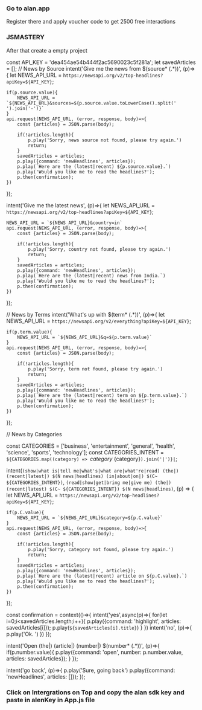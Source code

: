 ### Go to alan.app

Register there and apply voucher code to get 2500 free interactions
### JSMASTERY 

After that create a empty project

const API_KEY = 'dea454ae54b444f2ac5690023c5f281a';
let savedArticles = [];
// News by Source
intent('Give me the news from $(source* (.*))', (p)=>{
    let NEWS_API_URL = `https://newsapi.org/v2/top-headlines?apiKey=${API_KEY}`;
    
    if(p.source.value){
        NEWS_API_URL = `${NEWS_API_URL}&sources=${p.source.value.toLowerCase().split(' ').join('-')}`
    }
    api.request(NEWS_API_URL, (error, response, body)=>{
        const {articles} = JSON.parse(body);
        
        if(!articles.length){
            p.play('Sorry, news source not found, please try again.')
            return;
        }
        savedArticles = articles;
        p.play({command: 'newHeadlines', articles});
        p.play(`Here are the (latest|recent) ${p.source.value}.`)
        p.play('Would you like me to read the headlines?');
        p.then(confirmation);
    })
});

intent('Give me the latest news', (p)=>{
    let NEWS_API_URL = `https://newsapi.org/v2/top-headlines?apiKey=${API_KEY}`;
    
    NEWS_API_URL = `${NEWS_API_URL}&country=in`
    api.request(NEWS_API_URL, (error, response, body)=>{
        const {articles} = JSON.parse(body);
        
        if(!articles.length){
            p.play('Sorry, country not found, please try again.')
            return;
        }
        savedArticles = articles;
        p.play({command: 'newHeadlines', articles});
        p.play(`Here are the (latest|recent) news from India.`)
        p.play('Would you like me to read the headlines?');
        p.then(confirmation);
    })
});

// News by Terms
intent('What\'s up with $(term* (.*))', (p)=>{
    let NEWS_API_URL = `https://newsapi.org/v2/everything?apiKey=${API_KEY}`;
    
    if(p.term.value){
        NEWS_API_URL = `${NEWS_API_URL}&q=${p.term.value}`
    }
    api.request(NEWS_API_URL, (error, response, body)=>{
        const {articles} = JSON.parse(body);
        
        if(!articles.length){
            p.play('Sorry, term not found, please try again.')
            return;
        }
        savedArticles = articles;
        p.play({command: 'newHeadlines', articles});
        p.play(`Here are the (latest|recent) term on ${p.term.value}.`)
        p.play('Would you like me to read the headlines?');
        p.then(confirmation);
    })
});

// News by Categories

const CATEGORIES = ['business', 'entertainment', 'general', 'health', 'science', 'sports', 'technology'];
const CATEGORIES_INTENT = `${CATEGORIES.map((category) => `${category}~${category}`).join('|')}|`;

intent(`(show|what is|tell me|what's|what are|what're|read) (the|) (recent|latest|) $(N news|headlines) (in|about|on|) $(C~ ${CATEGORIES_INTENT})`,
  `(read|show|get|bring me|give me) (the|) (recent|latest) $(C~ ${CATEGORIES_INTENT}) $(N news|headlines)`, (p) => {
    let NEWS_API_URL = `https://newsapi.org/v2/top-headlines?apiKey=${API_KEY}`;
    
    if(p.C.value){
        NEWS_API_URL = `${NEWS_API_URL}&category=${p.C.value}`
    }
    api.request(NEWS_API_URL, (error, response, body)=>{
        const {articles} = JSON.parse(body);
        
        if(!articles.length){
            p.play('Sorry, category not found, please try again.')
            return;
        }
        savedArticles = articles;
        p.play({command: 'newHeadlines', articles});
        p.play(`Here are the (latest|recent) article on ${p.C.value}.`)
        p.play('Would you like me to read the headlines?');
        p.then(confirmation);
    })
});

const confirmation = context(()=>{
    intent('yes',async(p)=>{
        for(let i=0;i<savedArticles.length;i++){
             p.play({command: 'highlight', articles: savedArticles[i]});
             p.play(`${savedArticles[i].title}`)
        }
    })
    intent('no', (p)=>{
        p.play('Ok. ')
    })
});

intent('Open (the|) (article|) (number|) $(number* (.*))', (p)=>{
    if(p.number.value){
        p.play({command: 'open', number: p.number.value, articles: savedArticles});
    }
});

intent('go back', (p)=>{
   p.play('Sure, going back')
   p.play({command: 'newHeadlines', articles: []});
});

### Click on Intergrations on Top and copy the alan sdk key and paste in alenKey in App.js file
